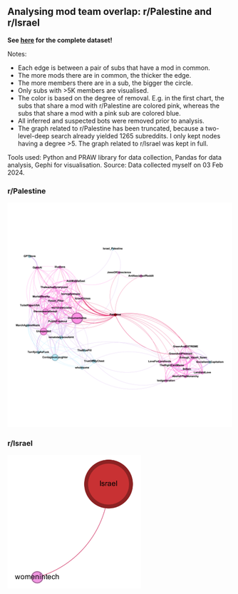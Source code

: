## Analysing mod team overlap: r/Palestine and r/Israel

**See [here](https://github.com/almayor/reddit-mods-dataset) for the complete dataset!**

Notes:
* Each edge is between a pair of subs that have a mod in common.
* The more mods there are in common, the thicker the edge.
* The more members there are in a sub, the bigger the circle.
* Only subs with >5K members are visualised.
* The color is based on the degree of removal. E.g. in the first chart, the subs that share a mod with r/Palestine are colored pink, whereas the subs that share a mod with a pink sub are colored blue.
* All inferred and suspected bots were removed prior to analysis.
* The graph related to r/Palestine has been truncated, because a two-level-deep search already yielded 1265 subreddits. I only kept nodes having a degree >5. The graph related to r/Israel was kept in full. 

Tools used: Python and PRAW library for data collection, Pandas for data analysis, Gephi for visualisation.
Source: Data collected myself on 03 Feb 2024.

### r/Palestine
![r/Palestine](results/mods-r-palestine-by-level.png)

### r/Israel
<div>
<img src="results/mods-r-israel-by-level.png" width="300"/>
</div>

